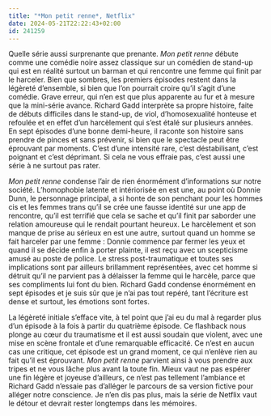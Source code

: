 ```yaml
---
title: "*Mon petit renne*, Netflix"
date: 2024-05-21T22:22:43+02:00
id: 241259 
---
```


Quelle série aussi surprenante que prenante. *Mon petit renne* débute comme une comédie noire assez classique sur un comédien de stand-up qui est en réalité surtout un barman et qui rencontre une femme qui finit par le harceler. Bien que sombres, les premiers épisodes restent dans la légèreté d’ensemble, si bien que l’on pourrait croire qu’il s’agit d’une comédie. Grave erreur, qui n’en est que plus apparente au fur et à mesure que la mini-série avance. Richard Gadd interprète sa propre histoire, faite de débuts difficiles dans le stand-up, de viol, d’homosexualité honteuse et refoulée et en effet d’un harcèlement qui s’est étalé sur plusieurs années. En sept épisodes d’une bonne demi-heure, il raconte son histoire sans prendre de pinces et sans prévenir, si bien que le spectacle peut être éprouvant par moments. C’est d’une intensité rare, c’est déstabilisant, c’est poignant et c’est déprimant. Si cela ne vous effraie pas, c’est aussi une série à ne surtout pas rater.

*Mon petit renne* condense l’air de rien énormément d’informations sur notre société. L’homophobie latente et intériorisée en est une, au point où Donnie Dunn, le personnage principal, a si honte de son penchant pour les hommes cis et les femmes trans qu’il se crée une fausse identité sur une app de rencontre, qu’il est terrifié que cela se sache et qu’il finit par saborder une relation amoureuse qui le rendait pourtant heureux. Le harcèlement et son manque de prise au sérieux en est une autre, surtout quand un homme se fait harceler par une femme : Donnie commence par fermer les yeux et quand il se décide enfin à porter plainte, il est reçu avec un scepticisme amusé au poste de police. Le stress post-traumatique et toutes ses implications sont par ailleurs brillamment représentées, avec cet homme si détruit qu’il ne parvient pas à délaisser la femme qui le harcèle, parce que ses compliments lui font du bien. Richard Gadd condense énormément en sept épisodes et je suis sûr que je n’ai pas tout repéré, tant l’écriture est dense et surtout, les émotions sont fortes.

La légèreté initiale s’efface vite, à tel point que j’ai eu du mal à regarder plus d’un épisode à la fois à partir du quatrième épisode. Ce flashback nous plonge au cœur du traumatisme et il est aussi soudain que violent, avec une mise en scène frontale et d’une remarquable efficacité. Ce n’est en aucun cas une critique, cet épisode est un grand moment, ce qui n’enlève rien au fait qu’il est éprouvant. *Mon petit renne* parvient ainsi à vous prendre aux tripes et ne vous lâche plus avant la toute fin. Mieux vaut ne pas espérer une fin légère et joyeuse d’ailleurs, ce n’est pas tellement l’ambiance et Richard Gadd n’essaie pas d’alléger le parcours de sa version fictive pour alléger notre conscience. Je n’en dis pas plus, mais la série de Netflix vaut le détour et devrait rester longtemps dans les mémoires. 
